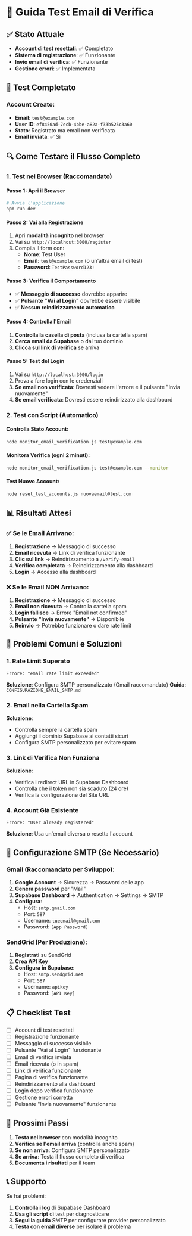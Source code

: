 # 🧪 Guida Test Email di Verifica

## ✅ Stato Attuale
- **Account di test resettati**: ✅ Completato
- **Sistema di registrazione**: ✅ Funzionante
- **Invio email di verifica**: ✅ Funzionante
- **Gestione errori**: ✅ Implementata

## 📧 Test Completato

### Account Creato:
- **Email**: `test@example.com`
- **User ID**: `ef8450ad-7ecb-4bbe-a82a-f33b525c3a60`
- **Stato**: Registrato ma email non verificata
- **Email inviata**: ✅ Sì

## 🔍 Come Testare il Flusso Completo

### 1. **Test nel Browser (Raccomandato)**

#### Passo 1: Apri il Browser
```bash
# Avvia l'applicazione
npm run dev
```

#### Passo 2: Vai alla Registrazione
1. Apri **modalità incognito** nel browser
2. Vai su `http://localhost:3000/register`
3. Compila il form con:
   - **Nome**: Test User
   - **Email**: `test@example.com` (o un'altra email di test)
   - **Password**: `TestPassword123!`

#### Passo 3: Verifica il Comportamento
- ✅ **Messaggio di successo** dovrebbe apparire
- ✅ **Pulsante "Vai al Login"** dovrebbe essere visibile
- ✅ **Nessun reindirizzamento automatico**

#### Passo 4: Controlla l'Email
1. **Controlla la casella di posta** (inclusa la cartella spam)
2. **Cerca email da Supabase** o dal tuo dominio
3. **Clicca sul link di verifica** se arriva

#### Passo 5: Test del Login
1. Vai su `http://localhost:3000/login`
2. Prova a fare login con le credenziali
3. **Se email non verificata**: Dovresti vedere l'errore e il pulsante "Invia nuovamente"
4. **Se email verificata**: Dovresti essere reindirizzato alla dashboard

### 2. **Test con Script (Automatico)**

#### Controlla Stato Account:
```bash
node monitor_email_verification.js test@example.com
```

#### Monitora Verifica (ogni 2 minuti):
```bash
node monitor_email_verification.js test@example.com --monitor
```

#### Test Nuovo Account:
```bash
node reset_test_accounts.js nuovaemail@test.com
```

## 📊 Risultati Attesi

### ✅ **Se le Email Arrivano**:
1. **Registrazione** → Messaggio di successo
2. **Email ricevuta** → Link di verifica funzionante
3. **Clic sul link** → Reindirizzamento a `/verify-email`
4. **Verifica completata** → Reindirizzamento alla dashboard
5. **Login** → Accesso alla dashboard

### ❌ **Se le Email NON Arrivano**:
1. **Registrazione** → Messaggio di successo
2. **Email non ricevuta** → Controlla cartella spam
3. **Login fallisce** → Errore "Email not confirmed"
4. **Pulsante "Invia nuovamente"** → Disponibile
5. **Reinvio** → Potrebbe funzionare o dare rate limit

## 🚨 Problemi Comuni e Soluzioni

### 1. **Rate Limit Superato**
```
Errore: "email rate limit exceeded"
```
**Soluzione**: Configura SMTP personalizzato (Gmail raccomandato)
**Guida**: `CONFIGURAZIONE_EMAIL_SMTP.md`

### 2. **Email nella Cartella Spam**
**Soluzione**: 
- Controlla sempre la cartella spam
- Aggiungi il dominio Supabase ai contatti sicuri
- Configura SMTP personalizzato per evitare spam

### 3. **Link di Verifica Non Funziona**
**Soluzione**:
- Verifica i redirect URL in Supabase Dashboard
- Controlla che il token non sia scaduto (24 ore)
- Verifica la configurazione del Site URL

### 4. **Account Già Esistente**
```
Errore: "User already registered"
```
**Soluzione**: Usa un'email diversa o resetta l'account

## 🔧 Configurazione SMTP (Se Necessario)

### Gmail (Raccomandato per Sviluppo):
1. **Google Account** → Sicurezza → Password delle app
2. **Genera password** per "Mail"
3. **Supabase Dashboard** → Authentication → Settings → SMTP
4. **Configura**:
   - Host: `smtp.gmail.com`
   - Port: `587`
   - Username: `tueemail@gmail.com`
   - Password: `[App Password]`

### SendGrid (Per Produzione):
1. **Registrati** su SendGrid
2. **Crea API Key**
3. **Configura in Supabase**:
   - Host: `smtp.sendgrid.net`
   - Port: `587`
   - Username: `apikey`
   - Password: `[API Key]`

## 📋 Checklist Test

- [ ] Account di test resettati
- [ ] Registrazione funzionante
- [ ] Messaggio di successo visibile
- [ ] Pulsante "Vai al Login" funzionante
- [ ] Email di verifica inviata
- [ ] Email ricevuta (o in spam)
- [ ] Link di verifica funzionante
- [ ] Pagina di verifica funzionante
- [ ] Reindirizzamento alla dashboard
- [ ] Login dopo verifica funzionante
- [ ] Gestione errori corretta
- [ ] Pulsante "Invia nuovamente" funzionante

## 🎯 Prossimi Passi

1. **Testa nel browser** con modalità incognito
2. **Verifica se l'email arriva** (controlla anche spam)
3. **Se non arriva**: Configura SMTP personalizzato
4. **Se arriva**: Testa il flusso completo di verifica
5. **Documenta i risultati** per il team

## 📞 Supporto

Se hai problemi:
1. **Controlla i log** di Supabase Dashboard
2. **Usa gli script** di test per diagnosticare
3. **Segui la guida** SMTP per configurare provider personalizzato
4. **Testa con email diverse** per isolare il problema
